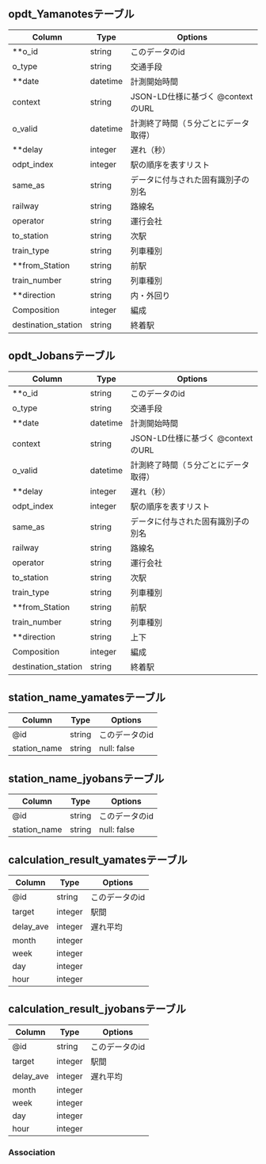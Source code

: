 ## opdt_Yamanotesテーブル

|Column|Type|Options|
|------|----|-------|
|**o_id|string|このデータのid|
|o_type|string|交通手段|
|**date|datetime|計測開始時間|
|context|string|JSON-LD仕様に基づく @context のURL|
|o_valid|datetime|計測終了時間（５分ごとにデータ取得）|
|**delay|integer|遅れ（秒）|
|odpt_index|integer| 駅の順序を表すリスト|
|same_as|string|データに付与された固有識別子の別名|
|railway|string|路線名|
|operator|string|運行会社|
|to_station|string|次駅|
|train_type|string|列車種別|
|**from_Station|string| 前駅|
|train_number|string|列車種別|
|**direction|string|内・外回り|
|Composition|integer| 編成|
|destination_station|string|終着駅|


## opdt_Jobansテーブル

|Column|Type|Options|
|------|----|-------|
|**o_id|string|このデータのid|
|o_type|string|交通手段|
|**date|datetime|計測開始時間|
|context|string|JSON-LD仕様に基づく @context のURL|
|o_valid|datetime|計測終了時間（５分ごとにデータ取得）|
|**delay|integer|遅れ（秒）|
|odpt_index|integer| 駅の順序を表すリスト|
|same_as|string|データに付与された固有識別子の別名|
|railway|string|路線名|
|operator|string|運行会社|
|to_station|string|次駅|
|train_type|string|列車種別|
|**from_Station|string| 前駅|
|train_number|string|列車種別|
|**direction|string|上下|
|Composition|integer| 編成|
|destination_station|string|終着駅|

## station_name_yamatesテーブル

|Column|Type|Options|
|------|----|-------|
|@id|string|このデータのid|
|station_name|string|null: false|

## station_name_jyobansテーブル

|Column|Type|Options|
|------|----|-------|
|@id|string|このデータのid|
|station_name|string|null: false|

## calculation_result_yamatesテーブル

|Column|Type|Options|
|------|----|-------|
|@id|string|このデータのid|
|target|integer|駅間|
|delay_ave|integer|遅れ平均|
|month|integer||
|week|integer|
|day|integer|
|hour|integer|

## calculation_result_jyobansテーブル

|Column|Type|Options|
|------|----|-------|
|@id|string|このデータのid|
|target|integer|駅間|
|delay_ave|integer|遅れ平均|
|month|integer||
|week|integer|
|day|integer|
|hour|integer|

### Association

